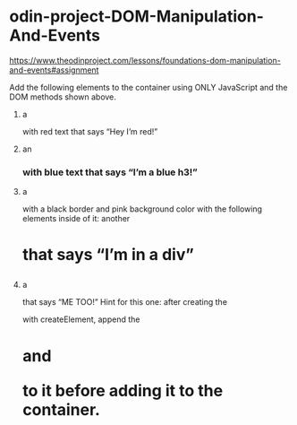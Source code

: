 # odin-project-DOM-Manipulation-And-Events
https://www.theodinproject.com/lessons/foundations-dom-manipulation-and-events#assignment



Add the following elements to the container using ONLY JavaScript and the DOM methods shown above.

1. a <p> with red text that says “Hey I’m red!”

2. an <h3> with blue text that says “I’m a blue h3!”

3. a <div> with a black border and pink background color with the following elements inside of it:
another <h1> that says “I’m in a div”

4. a <p> that says “ME TOO!”
Hint for this one: after creating the <div> with createElement, append the <h1> and <p> to it before adding it to the container.